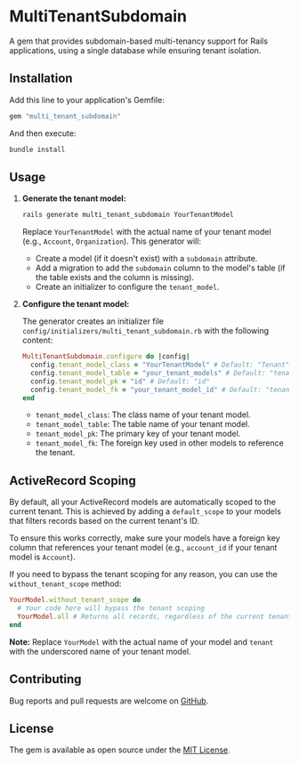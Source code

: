 # MultiTenantSubdomain

A gem that provides subdomain-based multi-tenancy support for Rails applications, using a single database while ensuring tenant isolation.

## Installation

Add this line to your application's Gemfile:

```ruby
gem "multi_tenant_subdomain"
```

And then execute:

```bash
bundle install
```

## Usage

1.  **Generate the tenant model:**

    ```bash
    rails generate multi_tenant_subdomain YourTenantModel
    ```

    Replace `YourTenantModel` with the actual name of your tenant model (e.g., `Account`, `Organization`). This generator will:

    - Create a model (if it doesn't exist) with a `subdomain` attribute.
    - Add a migration to add the `subdomain` column to the model's table (if the table exists and the column is missing).
    - Create an initializer to configure the `tenant_model`.

2.  **Configure the tenant model:**

    The generator creates an initializer file `config/initializers/multi_tenant_subdomain.rb` with the following content:

    ```ruby
    MultiTenantSubdomain.configure do |config|
      config.tenant_model_class = "YourTenantModel" # Default: "Tenant"
      config.tenant_model_table = "your_tenant_models" # Default: "tenants"
      config.tenant_model_pk = "id" # Default: "id"
      config.tenant_model_fk = "your_tenant_model_id" # Default: "tenant_id"
    end
    ```

    - `tenant_model_class`: The class name of your tenant model.
    - `tenant_model_table`: The table name of your tenant model.
    - `tenant_model_pk`: The primary key of your tenant model.
    - `tenant_model_fk`: The foreign key used in other models to reference the tenant.

## ActiveRecord Scoping

By default, all your ActiveRecord models are automatically scoped to the current tenant. This is achieved by adding a `default_scope` to your models that filters records based on the current tenant's ID.

To ensure this works correctly, make sure your models have a foreign key column that references your tenant model (e.g., `account_id` if your tenant model is `Account`).

If you need to bypass the tenant scoping for any reason, you can use the `without_tenant_scope` method:

```ruby
YourModel.without_tenant_scope do
  # Your code here will bypass the tenant scoping
  YourModel.all # Returns all records, regardless of the current tenant
end
```

**Note:** Replace `YourModel` with the actual name of your model and `tenant` with the underscored name of your tenant model.

## Contributing

Bug reports and pull requests are welcome on [GitHub](https://github.com/sharvy/multi_tenant_subdomain).

## License

The gem is available as open source under the [MIT License](https://opensource.org/licenses/MIT).
